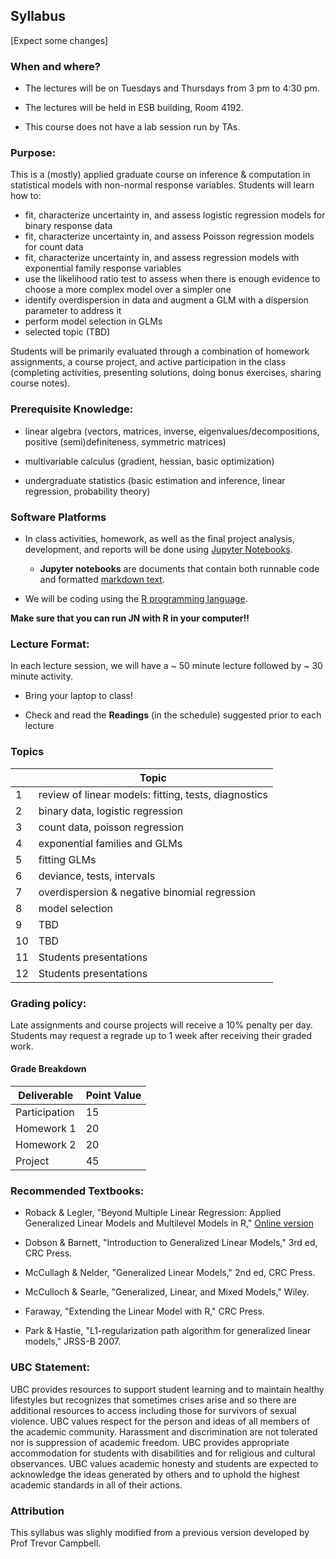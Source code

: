 ## Syllabus

[Expect some changes]

### When and where?

- The lectures will be on Tuesdays and Thursdays from 3 pm to 4:30 pm.

- The lectures will be held in ESB building, Room 4192.

- This course does not have a lab session run by TAs. 


### Purpose:

This is a (mostly) applied graduate course on inference & computation in statistical models with non-normal response variables. Students will learn how to:
- fit, characterize uncertainty in, and assess logistic regression models for binary response data
- fit, characterize uncertainty in, and assess Poisson regression models for count data
- fit, characterize uncertainty in, and assess regression models with exponential family response variables
- use the likelihood ratio test to assess when there is enough evidence to choose a more complex model over a simpler one
- identify overdispersion in data and augment a GLM with a dispersion parameter to address it
- perform model selection in GLMs
- selected topic (TBD)

Students will be primarily evaluated through a combination of homework assignments, a course project, and active participation in the class (completing activities, presenting solutions, doing bonus exercises, sharing course notes).

### Prerequisite Knowledge:

- linear algebra (vectors, matrices, inverse, eigenvalues/decompositions, positive (semi)definiteness, symmetric matrices)

- multivariable calculus (gradient, hessian, basic optimization)

- undergraduate statistics (basic estimation and inference, linear regression, probability theory)

### Software Platforms

- In class activities, homework, as well as the final project analysis, development, and reports will be done using [Jupyter Notebooks](http://jupyter.org/).

  -  **Jupyter notebooks** are documents that contain both runnable code and formatted [markdown text](https://commonmark.org/help/). 

- We will be coding using the [R programming language](https://cran.r-project.org/).

**Make sure that you can run JN with R in your computer!!**

### Lecture Format:

In each lecture session, we will have a ~ 50 minute lecture followed by ~ 30 minute activity. 

- Bring your laptop to class! 

- Check and read the **Readings** (in the schedule) suggested prior to each lecture


### Topics

|  | Topic |
| ------- | ----- |
| 1 | review of linear models: fitting, tests, diagnostics |
| 2 | binary data, logistic regression |
| 3 | count data, poisson regression |
| 4 | exponential families and GLMs |
| 5 | fitting GLMs |
| 6 | deviance, tests, intervals |
| 7 | overdispersion & negative binomial regression | 
| 8 | model selection |
| 9 | TBD |
| 10 | TBD |
| 11 | Students presentations |
| 12 | Students presentations |

### Grading policy:

Late assignments and course projects will receive a 10% penalty per day. Students may request a regrade up to 1 week after receiving their graded work.

#### Grade Breakdown

| Deliverable | Point Value |
| ----------  | ----------- |
| Participation | 15 |
| Homework 1 | 20 | 
| Homework 2 | 20 |
| Project | 45 |


### Recommended Textbooks:

- Roback & Legler, "Beyond Multiple Linear Regression: Applied Generalized Linear Models and Multilevel Models in R," [Online version](https://bookdown.org/roback/bookdown-BeyondMLR/)

- Dobson & Barnett, "Introduction to Generalized Linear Models," 3rd ed, CRC Press.

- McCullagh & Nelder, "Generalized Linear Models," 2nd ed, CRC Press.

- McCulloch & Searle, "Generalized, Linear, and Mixed Models," Wiley.

- Faraway, "Extending the Linear Model with R," CRC Press.

- Park & Hastie, "L1-regularization path algorithm for generalized linear models," JRSS-B 2007.

### UBC Statement:

UBC provides resources to support student learning and to maintain healthy lifestyles but recognizes that sometimes crises arise and so there are additional resources to access including those for survivors of sexual violence. UBC values respect for the person and ideas of all members of the academic community. Harassment and discrimination are not tolerated nor is suppression of academic freedom. UBC provides appropriate accommodation for students with disabilities and for religious and cultural observances. UBC values academic honesty and students are expected to acknowledge the ideas generated by others and to uphold the highest academic standards in all of their actions. 

### Attribution

This syllabus was slighly modified from a previous version developed by Prof Trevor Campbell.
